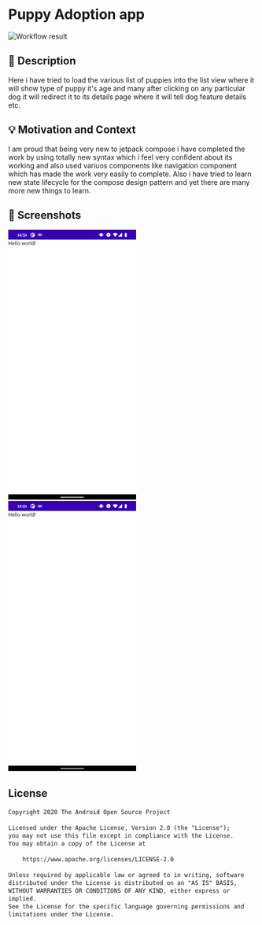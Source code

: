 # Puppy Adoption app

<!--- Replace <OWNER> with your Github Username and <REPOSITORY> with the name of your repository. -->
<!--- You can find both of these in the url bar when you open your repository in github. -->
![Workflow result](https://github.com/vikas1993/Puppy-adoption-app/workflows/Check/badge.svg)


## :scroll: Description
<!--- Describe your app in one or two sentences -->
Here i have tried to load the various list of puppies into the list view where it will show type of puppy it's age and many
after clicking on any particular dog it will redirect it to its details page where it will tell dog feature details etc.

## :bulb: Motivation and Context
<!--- Optionally point readers to interesting parts of your submission. -->
<!--- What are you especially proud of? -->
I am proud that being very new to jetpack compose i have completed the work by using totally new syntax which i feel very confident about
its working and also used variuos components like navigation component which has made the work very easily to complete.
Also i have tried to learn new state lifecycle for the compose design pattern and yet there are many more new things to learn.

## :camera_flash: Screenshots
<!-- You can add more screenshots here if you like -->
<img src="/results/screenshot_1.png" width="260">&emsp;<img src="/results/screenshot_2.png" width="260">

## License
```
Copyright 2020 The Android Open Source Project

Licensed under the Apache License, Version 2.0 (the "License");
you may not use this file except in compliance with the License.
You may obtain a copy of the License at

    https://www.apache.org/licenses/LICENSE-2.0

Unless required by applicable law or agreed to in writing, software
distributed under the License is distributed on an "AS IS" BASIS,
WITHOUT WARRANTIES OR CONDITIONS OF ANY KIND, either express or implied.
See the License for the specific language governing permissions and
limitations under the License.
```